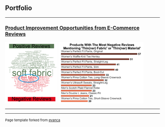 ## Portfolio

---

### [Product Improvement Opportunities from E-Commerce Reviews](https://github.com/RyanBGoebel/aly6040finalproject)

<img src="images/PosVsNeg.png" 
     height="200"/>
<img src="images/ThinFabric_bargraph.png" 
     height="200"/>

---




---
<p style="font-size:11px">Page template forked from <a href="https://github.com/evanca/quick-portfolio">evanca</a></p>
<!-- Remove above link if you don't want to attibute -->
